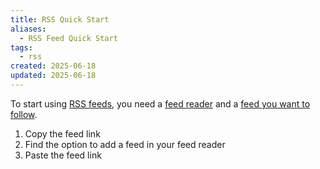 ```yaml
---
title: RSS Quick Start
aliases:
  - RSS Feed Quick Start
tags:
  - rss
created: 2025-06-18
updated: 2025-06-18
---
```


To start using [RSS feeds](notes/rss-feeds.md), you need a [feed reader](notes/feed-readers.md) and a [feed you want to follow](notes/find-rss-feeds.md).

1. Copy the feed link
2. Find the option to add a feed in your feed reader
3. Paste the feed link
